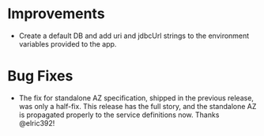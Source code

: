 # Improvements

- Create a default DB and add uri and jdbcUrl strings to the environment variables provided to the app.

# Bug Fixes

- The fix for standalone AZ specification, shipped in the previous
  release, was only a half-fix.  This release has the full story,
  and the standalone AZ is propagated properly to the service
  definitions now.  Thanks @elric392!
